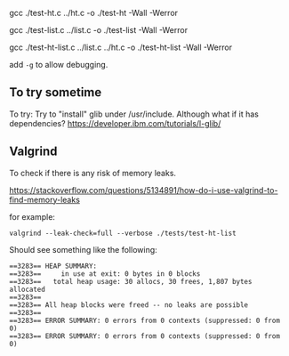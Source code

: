 gcc ./test-ht.c ../ht.c -o ./test-ht -Wall -Werror

gcc ./test-list.c ../list.c -o ./test-list -Wall -Werror

gcc ./test-ht-list.c ../list.c ../ht.c -o ./test-ht-list -Wall -Werror

add `-g` to allow debugging.

## To try sometime

To try: Try to "install" glib under /usr/include. Although what if it has dependencies?
https://developer.ibm.com/tutorials/l-glib/

## Valgrind

To check if there is any risk of memory leaks.

https://stackoverflow.com/questions/5134891/how-do-i-use-valgrind-to-find-memory-leaks

for example:

`valgrind --leak-check=full --verbose ./tests/test-ht-list`

Should see something like the following:

```
==3283== HEAP SUMMARY:
==3283==     in use at exit: 0 bytes in 0 blocks
==3283==   total heap usage: 30 allocs, 30 frees, 1,807 bytes allocated
==3283==
==3283== All heap blocks were freed -- no leaks are possible
==3283==
==3283== ERROR SUMMARY: 0 errors from 0 contexts (suppressed: 0 from 0)
==3283== ERROR SUMMARY: 0 errors from 0 contexts (suppressed: 0 from 0)
```
